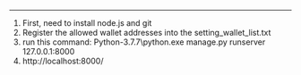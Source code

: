 ************************************************************************************************
1. First, need to install node.js and git
2. Register the allowed wallet addresses into the setting_wallet_list.txt
3. run this command:
   Python-3.7.7\python.exe manage.py runserver 127.0.0.1:8000
4. http://localhost:8000/ 




